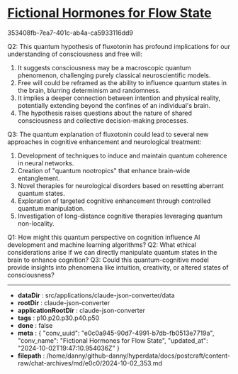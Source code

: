 # [Fictional Hormones for Flow State](https://claude.ai/chat/e0c0a945-90d7-4991-b7db-fb0513e7719a)

353408fb-7ea7-401c-ab4a-ca5933116dd9

 Q2: This quantum hypothesis of fluxotonin has profound implications for our understanding of consciousness and free will:

1. It suggests consciousness may be a macroscopic quantum phenomenon, challenging purely classical neuroscientific models.
2. Free will could be reframed as the ability to influence quantum states in the brain, blurring determinism and randomness.
3. It implies a deeper connection between intention and physical reality, potentially extending beyond the confines of an individual's brain.
4. The hypothesis raises questions about the nature of shared consciousness and collective decision-making processes.

Q3: The quantum explanation of fluxotonin could lead to several new approaches in cognitive enhancement and neurological treatment:

1. Development of techniques to induce and maintain quantum coherence in neural networks.
2. Creation of "quantum nootropics" that enhance brain-wide entanglement.
3. Novel therapies for neurological disorders based on resetting aberrant quantum states.
4. Exploration of targeted cognitive enhancement through controlled quantum manipulation.
5. Investigation of long-distance cognitive therapies leveraging quantum non-locality.

Q1: How might this quantum perspective on cognition influence AI development and machine learning algorithms?
Q2: What ethical considerations arise if we can directly manipulate quantum states in the brain to enhance cognition?
Q3: Could this quantum-cognitive model provide insights into phenomena like intuition, creativity, or altered states of consciousness?

---

* **dataDir** : src/applications/claude-json-converter/data
* **rootDir** : claude-json-converter
* **applicationRootDir** : claude-json-converter
* **tags** : p10.p20.p30.p40.p50
* **done** : false
* **meta** : {
  "conv_uuid": "e0c0a945-90d7-4991-b7db-fb0513e7719a",
  "conv_name": "Fictional Hormones for Flow State",
  "updated_at": "2024-10-02T19:47:10.954036Z"
}
* **filepath** : /home/danny/github-danny/hyperdata/docs/postcraft/content-raw/chat-archives/md/e0c0/2024-10-02_353.md